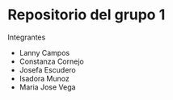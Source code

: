 # Repositorio del grupo 1

Integrantes

- Lanny Campos
- Constanza Cornejo
- Josefa Escudero
- Isadora Munoz
- Maria Jose Vega 
